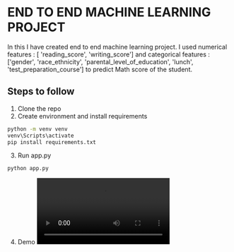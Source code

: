 # END TO END MACHINE LEARNING PROJECT
In this I have created end to end machine learning project. I used numerical features : [ 'reading_score', 'writing_score'] and categorical features : ['gender', 'race_ethnicity', 'parental_level_of_education', 'lunch', 'test_preparation_course'] to predict Math score of the student.

## Steps to follow
1. Clone the repo
2. Create environment and install requirements
```bash
python -m venv venv
venv\Scripts\activate
pip install requirements.txt
```
3. Run app.py
```bash 
python app.py
```
4. Demo
![Demo](1215.mp4)
